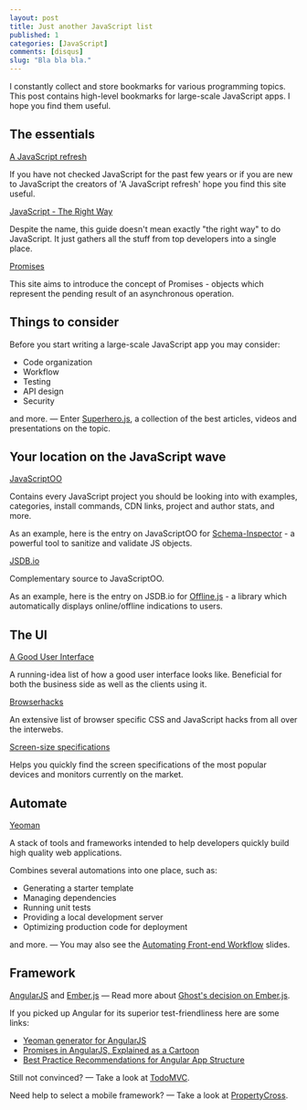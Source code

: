 ```yaml
---
layout: post
title: Just another JavaScript list
published: 1
categories: [JavaScript]
comments: [disqus]
slug: "Bla bla bla."
---
```


I constantly collect and store bookmarks for various programming topics. This post contains high-level bookmarks for large-scale JavaScript apps. I hope you find them useful.

## The essentials

[A JavaScript refresh](http://typedarray.org/javascript-refresh/)

If you have not checked JavaScript for the past few years or if you are new to JavaScript the creators of 'A JavaScript refresh' hope you find this site useful.


[JavaScript - The Right Way](http://jstherightway.org/)

Despite the name, this guide doesn't mean exactly "the right way" to do JavaScript. It just gathers all the stuff from top developers into a single place.


[Promises](http://www.promisejs.org/)

This site aims to introduce the concept of Promises - objects which represent the pending result of an asynchronous operation.

## Things to consider

Before you start writing a large-scale JavaScript app you may consider:

* Code organization
* Workflow
* Testing
* API design
* Security

and more. — Enter [Superhero.js](http://superherojs.com/), a collection of the best articles, videos and presentations on the topic.

## Your location on the JavaScript wave

[JavaScriptOO](http://www.javascriptoo.com/)

Contains every JavaScript project you should be looking into with examples, categories, install commands, CDN links, project and author stats, and more.

As an example, here is the entry on JavaScriptOO for [Schema-Inspector](http://www.javascriptoo.com/schema-inspector) - a powerful tool to sanitize and validate JS objects.

[JSDB.io](http://www.jsdb.io/)

Complementary source to JavaScriptOO.

As an example, here is the entry on JSDB.io for [Offline.js](http://www.jsdb.io/view/offline) - a library which automatically displays online/offline indications to users.

## The UI

[A Good User Interface](http://goodui.org/)

A running-idea list of how a good user interface looks like. Beneficial for both the business side as well as the clients using it.

[Browserhacks](http://browserhacks.com/)

An extensive list of browser specific CSS and JavaScript hacks from all over the interwebs. 

[Screen-size specifications](http://screensiz.es/)

Helps you quickly find the screen specifications of the most popular devices and monitors currently on the market.

## Automate

[Yeoman](http://yeoman.io/)

A stack of tools and frameworks intended to help developers quickly build high quality web applications.

Combines several automations into one place, such as:

* Generating a starter template
* Managing dependencies
* Running unit tests
* Providing a local development server
* Optimizing production code for deployment

and more. — You may also see the [Automating Front-end Workflow](https://speakerdeck.com/addyosmani/automating-front-end-workflow) slides.

## Framework

[AngularJS](http://angularjs.org/) and [Ember.js](http://emberjs.com/) — Read more about [Ghost's decision on Ember.js](https://github.com/TryGhost/Ghost/issues/2144).

If you picked up Angular for its superior test-friendliness here are some links:

* [Yeoman generator for AngularJS](https://github.com/yeoman/generator-angular)
* [Promises in AngularJS, Explained as a Cartoon](http://andyshora.com/promises-angularjs-explained-as-cartoon.html)
* [Best Practice Recommendations for Angular App Structure](https://docs.google.com/document/d/1XXMvReO8-Awi1EZXAXS4PzDzdNvV6pGcuaF4Q9821Es/pub)

Still not convinced? — Take a look at [TodoMVC](http://todomvc.com/).

Need help to select a mobile framework? — Take a look at [PropertyCross](http://propertycross.com/).